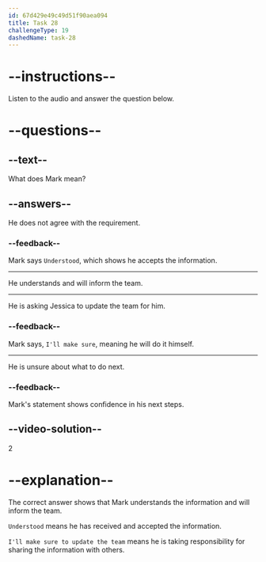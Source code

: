 ```yaml
---
id: 67d429e49c49d51f90aea094
title: Task 28
challengeType: 19
dashedName: task-28
---
```


<!-- (Audio) Mark: Understood. I'll make sure to update the team. -->

# --instructions--

Listen to the audio and answer the question below.

# --questions--

## --text--

What does Mark mean?

## --answers--

He does not agree with the requirement.

### --feedback--

Mark says `Understood`, which shows he accepts the information.

---

He understands and will inform the team.

---

He is asking Jessica to update the team for him.

### --feedback--

Mark says, `I'll make sure`, meaning he will do it himself.

---

He is unsure about what to do next.

### --feedback--

Mark's statement shows confidence in his next steps.

## --video-solution--

2

# --explanation--

The correct answer shows that Mark understands the information and will inform the team.

`Understood` means he has received and accepted the information.

`I'll make sure to update the team` means he is taking responsibility for sharing the information with others.

